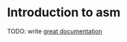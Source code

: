 # Introduction to asm

TODO: write [great documentation](http://jacobian.org/writing/what-to-write/)
